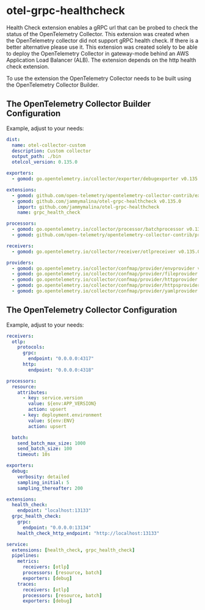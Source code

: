 # otel-grpc-healthcheck

Health Check extension enables a gRPC url that can be probed to check the status of the OpenTelemetry Collector. This extension was created when the OpenTelemetry collector did not support gRPC health check. If there is a better alternative please use it. This extension was created solely to be able to deploy the OpenTelemetry Collector in gateway-mode behind an AWS Application Load Balancer (ALB). The extension depends on the http health check extension.

To use the extension the OpenTelemetry Collector needs to be built using the OpenTelemetry Collector Builder.

## The OpenTelemetry Collector Builder Configuration

Example, adjust to your needs:
```yaml
dist:
  name: otel-collector-custom
  description: Custom collector
  output_path: ./bin
  otelcol_version: 0.135.0

exporters:
  - gomod: go.opentelemetry.io/collector/exporter/debugexporter v0.135.0

extensions:
  - gomod: github.com/open-telemetry/opentelemetry-collector-contrib/extension/healthcheckextension v0.135.0 # Required
  - gomod: github.com/jammymalina/otel-grpc-healthcheck v0.135.0
    import: github.com/jammymalina/otel-grpc-healthcheck
    name: grpc_health_check

processors:
  - gomod: go.opentelemetry.io/collector/processor/batchprocessor v0.135.0
  - gomod: github.com/open-telemetry/opentelemetry-collector-contrib/processor/resourceprocessor v0.135.0

receivers:
  - gomod: go.opentelemetry.io/collector/receiver/otlpreceiver v0.135.0

providers:
  - gomod: go.opentelemetry.io/collector/confmap/provider/envprovider v1.41.0
  - gomod: go.opentelemetry.io/collector/confmap/provider/fileprovider v1.41.0
  - gomod: go.opentelemetry.io/collector/confmap/provider/httpprovider v1.41.0
  - gomod: go.opentelemetry.io/collector/confmap/provider/httpsprovider v1.41.0
  - gomod: go.opentelemetry.io/collector/confmap/provider/yamlprovider v1.41.0
```

## The OpenTelemetry Collector Configuration

Example, adjust to your needs:
```yaml
receivers:
  otlp:
    protocols:
      grpc:
        endpoint: "0.0.0.0:4317"
      http:
        endpoint: "0.0.0.0:4318"

processors:
  resource:
    attributes:
      - key: service.version
        value: ${env:APP_VERSION}
        action: upsert
      - key: deployment.environment
        value: ${env:ENV}
        action: upsert

  batch:
    send_batch_max_size: 1000
    send_batch_size: 100
    timeout: 10s

exporters:
  debug:
    verbosity: detailed
    sampling_initial: 5
    sampling_thereafter: 200

extensions:
  health_check:
    endpoint: "localhost:13133"
  grpc_health_check:
    grpc:
      endpoint: "0.0.0.0:13134"
    health_check_http_endpoint: "http://localhost:13133"

service:
  extensions: [health_check, grpc_health_check]
  pipelines:
    metrics:
      receivers: [otlp]
      processors: [resource, batch]
      exporters: [debug]
    traces:
      receivers: [otlp]
      processors: [resource, batch]
      exporters: [debug]
```

